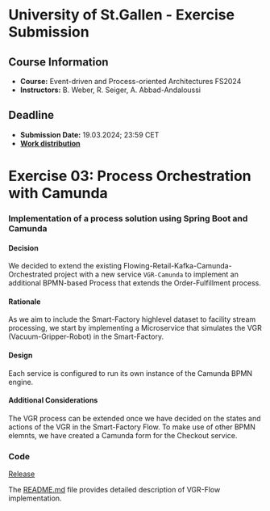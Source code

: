 # University of St.Gallen - Exercise Submission

## Course Information

- **Course:** Event-driven and Process-oriented Architectures FS2024
- **Instructors:** B. Weber, R. Seiger, A. Abbad-Andaloussi

## Deadline

- **Submission Date:** 19.03.2024; 23:59 CET
- **[Work distribution](https://github.com/luetzyas/edpo-ss24-drop-shipping-a1-gr4/blob/master/docs/submissions/change_log.md)**

# Exercise 03: Process Orchestration with Camunda


### Implementation of a process solution using Spring Boot and Camunda

#### Decision
We decided to extend the existing Flowing-Retail-Kafka-Camunda-Orchestrated project with a new service `VGR-Camunda` to implement an additional BPMN-based Process that extends the Order-Fulfillment process.


#### Rationale
As we aim to include the Smart-Factory highlevel dataset to facility stream processing, we start by implementing a Microservice that simulates the VGR (Vacuum-Gripper-Robot) in the Smart-Factory.


#### Design
Each service is configured to run its own instance of the Camunda BPMN engine.

#### Additional Considerations
The VGR process can be extended once we have decided on the states and actions of the VGR in the Smart-Factory Flow.
To make use of other BPMN elemnts, we have created a Camunda form for the Checkout service.

### Code
[Release]()

The [README.md](https://github.com/luetzyas/edpo-ss24-drop-shipping-a1-gr4/blob/master/kafka/java/vgr-camunda/README.md) file provides detailed description of VGR-Flow implementation.




